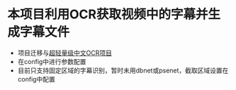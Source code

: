 # 本项目利用OCR获取视频中的字幕并生成字幕文件
* 项目迁移与[超轻量级中文OCR项目](https://github.com/ouyanghuiyu/chineseocr_lite)
* 在config中进行参数配置
* 目前只支持固定区域的字幕识别，暂时未用dbnet或psenet，截取区域设置在config中配置